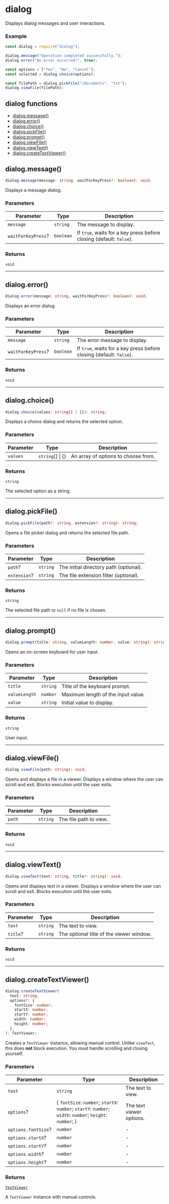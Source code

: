 # dialog

Displays dialog messages and user interactions.

### Example

```js
const dialog = require("dialog");

dialog.message("Operation completed successfully.");
dialog.error("An error occurred!", true);

const options = ["Yes", "No", "Cancel"];
const selected = dialog.choice(options);

const filePath = dialog.pickFile("/documents", "txt");
dialog.viewFile(filePath);
```

<!-- index-start -->
## dialog functions

- [dialog.message()](#dialogmessage)
- [dialog.error()](#dialogerror)
- [dialog.choice()](#dialogchoice)
- [dialog.pickFile()](#dialogpickfile)
- [dialog.prompt()](#dialogprompt)
- [dialog.viewFile()](#dialogviewfile)
- [dialog.viewText()](#dialogviewtext)
- [dialog.createTextViewer()](#dialogcreatetextviewer)
<!-- index-end -->

## dialog.message()

```ts
dialog.message(message: string, waitForKeyPress?: boolean): void;
```

Displays a message dialog.

### Parameters

| Parameter          | Type      | Description                                                         |
| ------------------ | --------- | ------------------------------------------------------------------- |
| `message`          | `string`  | The message to display.                                             |
| `waitForKeyPress`? | `boolean` | If `true`, waits for a key press before closing (default: `false`). |

### Returns

`void`

---

## dialog.error()

```ts
dialog.error(message: string, waitForKeyPress?: boolean): void;
```

Displays an error dialog.

### Parameters

| Parameter          | Type      | Description                                                         |
| ------------------ | --------- | ------------------------------------------------------------------- |
| `message`          | `string`  | The error message to display.                                       |
| `waitForKeyPress`? | `boolean` | If `true`, waits for a key press before closing (default: `false`). |

### Returns

`void`

---

## dialog.choice()

```ts
dialog.choice(values: string[] | {}): string;
```

Displays a choice dialog and returns the selected option.

### Parameters

| Parameter | Type               | Description                         |
| --------- | ------------------ | ----------------------------------- |
| `values`  | `string`[] \| \{\} | An array of options to choose from. |

### Returns

`string`

The selected option as a string.

---

## dialog.pickFile()

```ts
dialog.pickFile(path?: string, extension?: string): string;
```

Opens a file picker dialog and returns the selected file path.

### Parameters

| Parameter    | Type     | Description                            |
| ------------ | -------- | -------------------------------------- |
| `path`?      | `string` | The initial directory path (optional). |
| `extension`? | `string` | The file extension filter (optional).  |

### Returns

`string`

The selected file path or `null` if no file is chosen.

---

## dialog.prompt()

```ts
dialog.prompt(title: string, valueLength: number, value: string): string;
```

Opens an on-screen keyboard for user input.

### Parameters

| Parameter     | Type     | Description                        |
| ------------- | -------- | ---------------------------------- |
| `title`       | `string` | Title of the keyboard prompt.      |
| `valueLength` | `number` | Maximum length of the input value. |
| `value`       | `string` | Initial value to display.          |

### Returns

`string`

User input.

---

## dialog.viewFile()

```ts
dialog.viewFile(path: string): void;
```

Opens and displays a file in a viewer.
Displays a window where the user can scroll and exit.
Blocks execution until the user exits.

### Parameters

| Parameter | Type     | Description            |
| --------- | -------- | ---------------------- |
| `path`    | `string` | The file path to view. |

### Returns

`void`

---

## dialog.viewText()

```ts
dialog.viewText(text: string, title?: string): void;
```

Opens and displays text in a viewer.
Displays a window where the user can scroll and exit.
Blocks execution until the user exits.

### Parameters

| Parameter | Type     | Description                              |
| --------- | -------- | ---------------------------------------- |
| `text`    | `string` | The text to view.                        |
| `title`?  | `string` | The optional title of the viewer window. |

### Returns

`void`

---

## dialog.createTextViewer()

```ts
dialog.createTextViewer(
  text: string,
  options?: {
    fontSize: number;
    startX: number;
    startY: number;
    width: number;
    height: number;
  },
): TextViewer;
```

Creates a `TextViewer` instance, allowing manual control.
Unlike `viewText`, this does **not** block execution.
You must handle scrolling and closing yourself.

### Parameters

| Parameter           | Type                                                                                                       | Description              |
| ------------------- | ---------------------------------------------------------------------------------------------------------- | ------------------------ |
| `text`              | `string`                                                                                                   | The text to view.        |
| `options`?          | \{ `fontSize`: `number`; `startX`: `number`; `startY`: `number`; `width`: `number`; `height`: `number`; \} | The text viewer options. |
| `options.fontSize`? | `number`                                                                                                   | -                        |
| `options.startX`?   | `number`                                                                                                   | -                        |
| `options.startY`?   | `number`                                                                                                   | -                        |
| `options.width`?    | `number`                                                                                                   | -                        |
| `options.height`?   | `number`                                                                                                   | -                        |

### Returns

[`TextViewer`](dialog.md#textviewer)

A `TextViewer` instance with manual controls.
